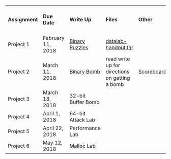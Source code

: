 <!--
|Assignment     | Due Date | Description |
|---------|:---------|:-----|
|Project 1   | February 11, 2018 | Binary Puzzles |
|Project 2   | March 4, 2018 | Binary Bomb |
|Project 3   | March 18, 2018 | 32-bit Buffer Bomb |
|Project 4   | April 1, 2018 | 64-bit Attack Lab |
|Project 5   | April 22, 2018 | Performance Lab |
|Project 6   | May 12, 2018 | Malloc Lab | -->

<table border="0">
  <tbody>
    <tr>
      <td width="100"><strong><h4>Assignment</h4></strong></td>
      <td width="150"><strong><h4>Due Date</h4></strong></td>
      <td><strong><h4>Write Up</h4></strong></td>
      <td><strong><h4>Files</h4></strong></td>
      <td><strong><h4>Other</h4></strong></td>
    </tr>
    <tr>
      <td>Project 1</td>
      <td>February 11, 2018</td>
      <td><a href="https://github.com/CSUChico-CSCI221/EECE320-Materials/raw/master/datalab.pdf">Binary Puzzles</a></td>
      <td><a href="https://github.com/CSUChico-CSCI221/EECE320-Materials/raw/master/datalab-handout.tar">datalab-handout.tar</a></td>
      <td></td>
    </tr>
    <tr>
      <td>Project 2</td>
      <td>March 11, 2018</td>
      <td><a href="https://github.com/CSUChico-CSCI221/EECE320-Materials/raw/master/bomblab.pdf">Binary Bomb</a></td>
  <td>read write up for directions on getting a bomb</td>
      <td><a href="http://bryancdixon.com:15213/scoreboard">Scoreboard</a></td>
    </tr>
    <tr>
      <td>Project 3</td>
      <td>March 18, 2018</td>
      <td>32-bit Buffer Bomb</td>
    </tr>
    <tr>
      <td>Project 4</td>
      <td>April 1, 2018</td>
      <td>64-bit Attack Lab</td>
    </tr>
    <tr>
      <td>Project 5</td>
      <td>April 22, 2018</td>
      <td>Performance Lab</td>
    </tr>
    <tr>
      <td>Project 6</td>
      <td>May 12, 2018</td>
      <td>Malloc Lab</td>
    </tr>
  </tbody>
</table>  

